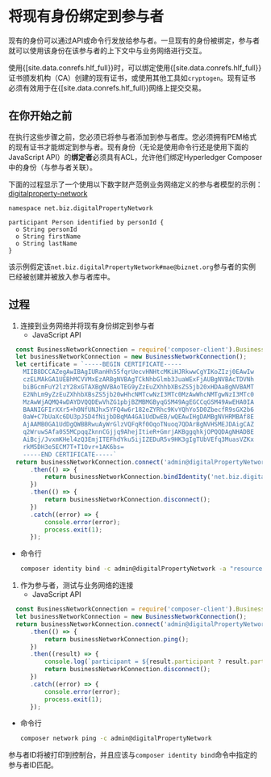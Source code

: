 # 将现有身份绑定到参与者

现有的身份可以通过API或命令行发放给参与者。一旦现有的身份被绑定，参与者就可以使用该身份在该参与者的上下文中与业务网络进行交互。

使用{[site.data.conrefs.hlf_full}}时，可以绑定使用{[site.data.conrefs.hlf_full}}证书颁发机构（CA）创建的现有证书，或使用其他工具如`cryptogen`。现有证书必须有效用于在{[site.data.conrefs.hlf_full}}网络上提交交易。

## 在你开始之前

在执行这些步骤之前，您必须已将参与者添加到参与者库。您必须拥有PEM格式的现有证书才能绑定到参与者。现有身份（无论是使用命令行还是使用下面的JavaScript API）的**绑定者**必须具有ACL，允许他们绑定Hyperledger Composer中的身份（与参与者关联）。

下面的过程显示了一个使用以下数字财产范例业务网络定义的参与者模型的示例：[digitalproperty-network](https://www.npmjs.com/package/digitalproperty-network)

```
namespace net.biz.digitalPropertyNetwork

participant Person identified by personId {
  o String personId
  o String firstName
  o String lastName
}
```

该示例假定该`net.biz.digitalPropertyNetwork#mae@biznet.org`参与者的实例已经被创建并被放入参与者库中。

## 过程

1. 连接到业务网络并将现有身份绑定到参与者
   - JavaScript API
```javascript
  const BusinessNetworkConnection = require('composer-client').BusinessNetworkConnection;
  let businessNetworkConnection = new BusinessNetworkConnection();
  let certificate = `-----BEGIN CERTIFICATE-----
    MIIB8DCCAZegAwIBAgIURanHh55fqrUecvHNHtcMKiHJRkwwCgYIKoZIzj0EAwIw
    czELMAkGA1UEBhMCVVMxEzARBgNVBAgTCkNhbGlmb3JuaWExFjAUBgNVBAcTDVNh
    biBGcmFuY2lzY28xGTAXBgNVBAoTEG9yZzEuZXhhbXBsZS5jb20xHDAaBgNVBAMT
    E2NhLm9yZzEuZXhhbXBsZS5jb20wHhcNMTcwNzI3MTc0MzAwWhcNMTgwNzI3MTc0
    MzAwWjAQMQ4wDAYDVQQDEwVhZG1pbjBZMBMGByqGSM49AgEGCCqGSM49AwEHA0IA
    BAANIGFIrXXr5+h0NfUNJhx5YFQ4w6r182eZYRhc9KvYQhYo5D0ZbecfR9sGX2b6
    0aW+C7bUaXc6DU3pJSD4fNijbDBqMA4GA1UdDwEB/wQEAwIHgDAMBgNVHRMBAf8E
    AjAAMB0GA1UdDgQWBBRwuAyWrGlzVQFqRf0OqoTNuoq7QDArBgNVHSMEJDAigCAZ
    q2WruwSAfa0S5MCpqqZknnCGjjq9AhejItieR+GmrjAKBggqhkjOPQQDAgNHADBE
    AiBcj/JvxmKHel4zQ3EmjITEFhdYku5ijIZEDuR5v9HK3gIgTUbVEfq3MuasVZKx
    rkM5DH3e5ECM7T+T1Ovr+1AK6bs=
    -----END CERTIFICATE-----`
  return businessNetworkConnection.connect('admin@digitalPropertyNetwork')
      .then(() => {
          return businessNetworkConnection.bindIdentity('net.biz.digitalPropertyNetwork.Person#mae@biznet.org', certificate)
      })
      .then(() => {
          return businessNetworkConnection.disconnect();
      })
      .catch((error) => {
          console.error(error);
          process.exit(1);
      });
```

- 命令行
  ```bash
  composer identity bind -c admin@digitalPropertyNetwork -a "resource:net.biz.digitalPropertyNetwork.Person#mae@biznet.org"
  ```

1. 作为参与者，测试与业务网络的连接
   - JavaScript API
```javascript
  const BusinessNetworkConnection = require('composer-client').BusinessNetworkConnection;
  let businessNetworkConnection = new BusinessNetworkConnection();
  return businessNetworkConnection.connect('admin@digitalPropertyNetwork')
      .then(() => {
          return businessNetworkConnection.ping();
      })
      .then((result) => {
          console.log(`participant = ${result.participant ? result.participant : '<no participant found>'}`);
          return businessNetworkConnection.disconnect();
      })
      .catch((error) => {
          console.error(error);
          process.exit(1);
      });
```

- 命令行
  ```bash
  composer network ping -c admin@digitalPropertyNetwork
  ```

参与者ID将被打印到控制台，并且应该与`composer identity bind`命令中指定的参与者ID匹配。
